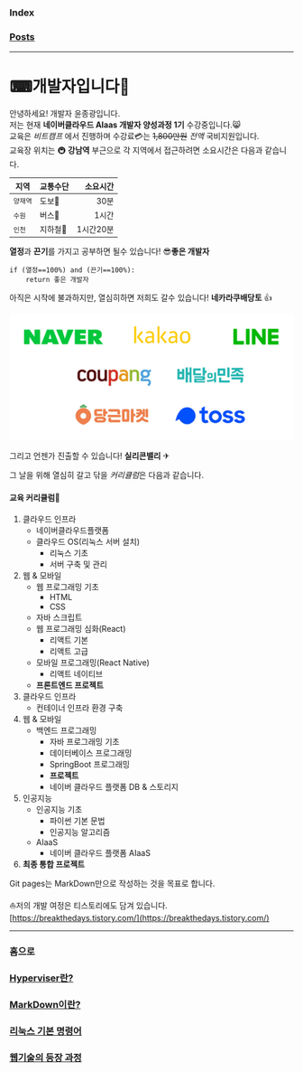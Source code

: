 ### Index

### [Posts](POSTS.md)

---------

# ⌨개발자입니다🙂

안녕하세요! 개발자 윤종광입니다.   
저는 현재 **네이버클라우드 AIaas 개발자 양성과정 1기** 수강중입니다.😸   
교육은 _비트캠프_ 에서 진행하며 수강료💳는 ~~1,800만원~~ *전액* 국비지원입니다.   
교육장 위치는 🚇 __강남역__ 부근으로 각 지역에서 접근하려면 소요시간은 다음과 같습니다.   

| 지역     | 교통수단    | 소요시간     |
| -------- | ----------- | ------------:|
| `양재역` | 도보👣     | 30분         |
| `수원`   | 버스🚌     | 1시간        |
| `인천`   | 지하철🚋   | 1시간20분    |

**열정**과 **끈기**를 가지고 공부하면 될수 있습니다! 😎**좋은 개발자**
```
if (열정==100%) and (끈기==100%):
    return 좋은 개발자
```    
   
아직은 시작에 불과하지만, 열심히하면 저희도 갈수 있습니다! __네카라쿠배당토__ 👍

 
![네카라쿠배당토](images/neka.png)

그리고 언젠가 진출할 수 있습니다! __실리콘밸리__ ✈   

그 날을 위해 열심히 갈고 닦을 *커리큘럼*은 다음과 같습니다.


#### 교육 커리큘럼📖

1. 클라우드 인프라
    + 네이버클라우드플랫폼
    + 클라우드 OS(리눅스 서버 설치)
        + 리눅스 기초
        + 서버 구축 및 관리
2. 웹 & 모바일
    + 웹 프로그래밍 기초
        + HTML
        + CSS
    + 자바 스크립트
    + 웹 프로그래밍 심화(React)
        + 리액트 기본
        + 리액트 고급
    + 모바일 프로그래밍(React Native)
        + 리액트 네이티브
    + **프론트엔드 프로젝트**
3. 클라우드 인프라
    + 컨테이너 인프라 환경 구축
4. 웹 & 모바일
    + 백엔드 프로그래밍
        + 자바 프로그래밍 기초
        + 데이터베이스 프로그래밍
        + SpringBoot 프로그래밍
        + **프로젝트**
        + 네이버 클라우드 플랫폼 DB & 스토리지
5. 인공지능
    + 인공지능 기초
        + 파이썬 기본 문법
        + 인공지능 알고리즘
    + AIaaS
        + 네이버 클라우드 플랫폼 AIaaS
6. **최종 통합 프로젝트**
   
Git pages는 MarkDown만으로 작성하는 것을 목표로 합니다.

⛵저의 개발 여정은 티스토리에도 담겨 있습니다.   
[https://breakthedays.tistory.com/](https://breakthedays.tistory.com/)

---------------------

### 홈으로

### [Hyperviser란?](HYPERVISOR.md)

### [MarkDown이란?](MARKDOWN.md)

### [리눅스 기본 명령어](LINUX_COMMAND.md)

### [웹기술의 등장 과정](WEB_TECH.md)